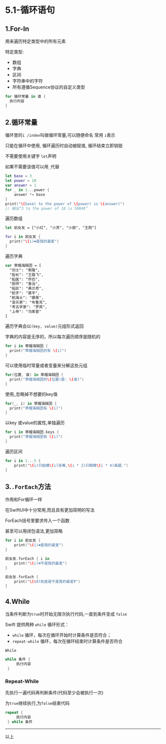 # 5.1-循环语句

## 1.For-In

用来遍历特定类型中的所有元素

特定类型:

- 数组
- 字典
- 区间
- 字符串中的字符
- 所有遵循Sequence协议的自定义类型

```swift
for 循环常量 in 谁 {
  执行内容
}
```

## 2.循环常量

循环里的`i /index`叫做循环常量,可以随便命名 常用 `i`表示

只能在循环中使用, 循环遍历时自动被赋值, 循环结束立即销毁

不需要使用关键字 `let`声明

如果不需要该值可以用`_`代替

```swift
let base = 3
let power = 10
var answer = 1
for _ in 1...power {
    answer *= base
}
print("\(base) to the power of \(power) is \(answer)")
// 输出“3 to the power of 10 is 59049”
```

遍历数组

```swift
let 前女友 = ["小红", "小芳", "小丽", "王刚"]

for i in 前女友 {
  print("\(i)❤️是我的最爱")
}
```

遍历字典

```swift
var 草帽海贼团 = [
  "剑士": "索隆",
  "船长": "王路飞",
  "船医": "乔巴",
  "厨师": "香治",
  "船匠": "弗兰奇",
  "舵手": "甚平",
  "航海士": "娜美",
  "音乐家": "布鲁克",
  "考古学家": "罗宾",
  "上帝": "乌索普"
]
```

遍历字典会以`(key, value)`元组形式返回

字典的内容是无序的，所以每次遍历顺序是随机的

```swift
for i in 草帽海贼团 {
  print("草帽海贼团的有 \(i)")
}
```

可以使用临时常量或者变量来分解这些元组

```swift
for(位置, 谁) in 草帽海贼团 {
  print("草帽海贼团的\(位置)是: \(谁)")
}
```

使用_忽略掉不想要的key值

```swift
for(_, i) in 草帽海贼团 {
  print("草帽海贼团有 \(i)")
}
```

以key 或value的属性,单独遍历

```swift
for i in 草帽海贼团.keys {
  print("草帽海贼团有 \(i)")
}
```

遍历区间

```swift
for i in 1...5 {
	print("\(i)只蛤蟆\(i)张嘴,\(i * 2)只眼睛\(i * 4)条腿.")
}
```

## 3.`.ForEach`方法

作用和For循环一样

在SwiftUI中十分常用,而且具有更加简明的写法

ForEach括号里要求传入一个函数

甚至可以用闭包语法,更加简略

```swift
for i in 前女友 {
	print("\(i)❤️是我的最爱")
}

前女友.forEach { i in
	print("\(i)💔不是我的最爱")
}

前女友.forEach {
	print("\($0)到底是不是我的最爱❓")
}
```

## 4.While

当条件判断为`true`时开始无限次执行代码,一直到条件变成 `false`

Swift 提供两种 `while` 循环形式：

- `while` 循环，每次在循环开始时计算条件是否符合；
- `repeat-while` 循环，每次在循环结束时计算条件是否符合

`While`

```swift
while 条件 {
     执行内容
 }
```

### Repeat-While

先执行一遍代码再判断条件(代码至少会被执行一次)

为`true`继续执行,为`false`结束代码

```swift
repeat {
     执行内容
 } while 条件
```

---

以上